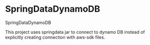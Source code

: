 # SpringDataDynamoDB
SpringDataDynamoDB


This project uses springdata jar to connect to dynamo DB instead of explicitly creating connection with aws-sdk files.
